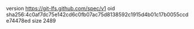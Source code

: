 version https://git-lfs.github.com/spec/v1
oid sha256:4c0af7dc75e142cd6c0fb07ac75d8138592c1915d4b01c17b0055ccde74478ed
size 2489
